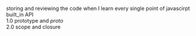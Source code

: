 storing and reviewing  the code when I learn every single point of javascirpt built_in API <br>
1.0 prototype and _proto_<br>
2.0 scope and closure  

